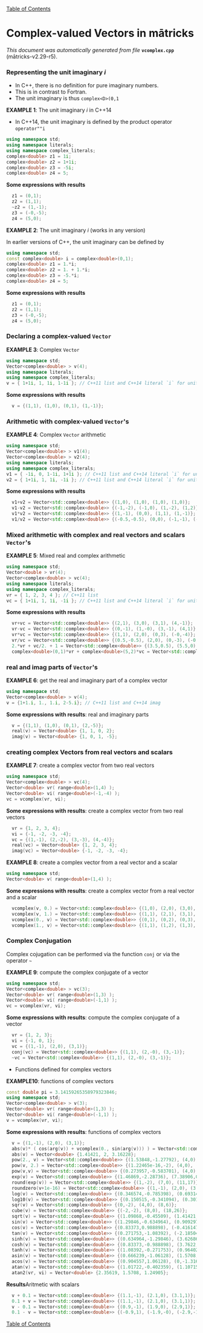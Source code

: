 
[Table of Contents](README.md)


# Complex-valued Vectors in mātricks
_This document was automatically generated from file_ **`vcomplex.cpp`** (mātricks-v2.29-r5).

### Representing the unit imaginary _i_
* In C++, there is no definition for pure imaginary numbers.
* This is in contrast to Fortran.
* The unit imaginary is thus `complex<D>(0,1`


**EXAMPLE 1**: The unit imaginary _i_ in C++14

* In C++14, the unit imaginary is defined by the product operator `operator""i`
```C++
using namespace std;
using namespace literals;
using namespace complex_literals;
complex<double> z1 = 1i;
complex<double> z2 = 1+1i;
complex<double> z3 = -5i;
complex<double> z4 = 5;
```
**Some expressions with results**
```C++
  z1 = (0,1); 
  z2 = (1,1); 
  ~z2 = (1,-1); 
  z3 = (-0,-5); 
  z4 = (5,0); 
```



**EXAMPLE 2**: The unit imaginary _i_ (works in any version)

In earlier versions of C++, the unit imaginary can be defined by
```C++
using namespace std;
const complex<double> i = complex<double>(0,1);
complex<double> z1 = 1.*i;
complex<double> z2 = 1. + 1.*i;
complex<double> z3 = -5.*i;
complex<double> z4 = 5;
```

**Some expressions with results**
```C++
  z1 = (0,1); 
  z2 = (1,1); 
  z3 = (-0,-5); 
  z4 = (5,0); 
```

### Declaring a complex-valued `Vector`


**EXAMPLE 3**: Complex  `Vector` 
```C++
using namespace std;
Vector<complex<double> > v(4);
using namespace literals;
using namespace complex_literals;
v = { 1+1i, 1, 1i, 1-1i }; // C++11 list and C++14 literal `i` for unit imaginary 
```

**Some expressions with results**
```C++
  v = {(1,1), (1,0), (0,1), (1,-1)}; 
```

### Arithmetic with complex-valued `Vector`'s


**EXAMPLE 4**: Complex `Vector` arithmetic
```C++
using namespace std;
Vector<complex<double> > v1(4);
Vector<complex<double> > v2(4);
using namespace literals;
using namespace complex_literals;
v1 = { -1i, 0, 1-1i, 1+1i }; // C++11 list and C++14 literal `i` for unit imaginary 
v2 = { 1+1i, 1, 1i, -1i }; // C++11 list and C++14 literal `i` for unit imaginary 
```

**Some expressions with results**
```C++
  v1+v2 = Vector<std::complex<double>> {(1,0), (1,0), (1,0), (1,0)}; 
  v1-v2 = Vector<std::complex<double>> {(-1,-2), (-1,0), (1,-2), (1,2)}; 
  v1*v2 = Vector<std::complex<double>> {(1,-1), (0,0), (1,1), (1,-1)}; 
  v1/v2 = Vector<std::complex<double>> {(-0.5,-0.5), (0,0), (-1,-1), (-1,1)}; 
```

### Mixed arithmetic with complex and real vectors and scalars `Vector`'s


**EXAMPLE 5**: Mixed real and complex arithmetic 
```C++
using namespace std;
Vector<double > vr(4);
Vector<complex<double> > vc(4);
using namespace literals;
using namespace complex_literals;
vr = { 1, 2, 3, 4 }; // C++11 list 
vc = { 1+1i, 1, 1i, -1i }; // C++11 list and C++14 literal `i` for unit imaginary 
```

**Some expressions with results**
```C++
  vr+vc = Vector<std::complex<double>> {(2,1), (3,0), (3,1), (4,-1)}; 
  vr-vc = Vector<std::complex<double>> {(0,-1), (1,-0), (3,-1), (4,1)}; 
  vr*vc = Vector<std::complex<double>> {(1,1), (2,0), (0,3), (-0,-4)}; 
  vr/vc = Vector<std::complex<double>> {(0.5,-0.5), (2,0), (0,-3), (-0,4)}; 
  2.*vr + vc/2. + 1 = Vector<std::complex<double>> {(3.5,0.5), (5.5,0), (7,0.5), (9,-0.5)}; 
  complex<double>(0,1)*vr + complex<double>(5,2)*vc = Vector<std::complex<double>> {(3,8), (5,4), (-2,8), (2,-1)}; 
```

### real and imag parts of `Vector`'s


**EXAMPLE 6**: get the real and imaginary part of a complex vector
```C++
using namespace std;
Vector<complex<double> > v(4);
v = {1+1.i, 1., 1.i, 2-5.i}; // C++11 list and C++14 imag
```

**Some expressions with results**: real and imaginary parts
```C++
  v = {(1,1), (1,0), (0,1), (2,-5)}; 
  real(v) = Vector<double> {1, 1, 0, 2}; 
  imag(v) = Vector<double> {1, 0, 1, -5}; 
```


### creating complex Vectors from real vectors and scalars


**EXAMPLE 7**: create a complex vector from two real vectors
```C++
using namespace std;
Vector<complex<double> > vc(4);
Vector<double> vr( range<double>(1,4) );
Vector<double> vi( range<double>(-1,-4) );
vc = vcomplex(vr, vi);
```

**Some expressions with results**: create a complex vector from two real vectors
```C++
  vr = {1, 2, 3, 4}; 
  vi = {-1, -2, -3, -4}; 
  vc = {(1,-1), (2,-2), (3,-3), (4,-4)}; 
  real(vc) = Vector<double> {1, 2, 3, 4}; 
  imag(vc) = Vector<double> {-1, -2, -3, -4}; 
```




**EXAMPLE 8**: create a complex vector from a real vector and a scalar
```C++
using namespace std;
Vector<double> v( range<double>(1,4) );
```

**Some expressions with results**: create a complex vector from a real vector and a scalar
```C++
  vcomplex(v, 0.) = Vector<std::complex<double>> {(1,0), (2,0), (3,0), (4,0)}; 
  vcomplex(v, 1.) = Vector<std::complex<double>> {(1,1), (2,1), (3,1), (4,1)}; 
  vcomplex(0., v) = Vector<std::complex<double>> {(0,1), (0,2), (0,3), (0,4)}; 
  vcomplex(1., v) = Vector<std::complex<double>> {(1,1), (1,2), (1,3), (1,4)}; 
```


### Complex Conjugation
Complex cojugation can be performed via the function `conj` or via the operator `~`


**EXAMPLE 9**: compute the complex conjugate of a vector
```C++
using namespace std;
Vector<complex<double> > vc(3);
Vector<double> vr( range<double>(1,3) );
Vector<double> vi( range<double>(-1,1) );
vc = vcomplex(vr, vi);
```

**Some expressions with results**: compute the complex conjugate of a vector
```C++
  vr = {1, 2, 3}; 
  vi = {-1, 0, 1}; 
  vc = {(1,-1), (2,0), (3,1)}; 
  conj(vc) = Vector<std::complex<double>> {(1,1), (2,-0), (3,-1)}; 
  ~vc = Vector<std::complex<double>> {(1,1), (2,-0), (3,-1)}; 
```


* Functions defined for complex vectors  


**EXAMPLE10**: functions of complex vectors
```C++
const double pi = 3.14159265358979323846;
using namespace std;
Vector<complex<double> > v(3);
Vector<double> vr( range<double>(1,3) );
Vector<double> vi( range<double>(-1,1) );
v = vcomplex(vr, vi);
```

**Some expressions with results**: functions of complex vectors
```C++
  v = {(1,-1), (2,0), (3,1)}; 
  abs(v)* ( cos(arg(v)) + vcomplex(0., sin(arg(v))) ) = Vector<std::complex<double>> {(1,-1), (2,0), (3,1)}; 
  abs(v) = Vector<double> {1.41421, 2, 3.16228}; 
  pow(2., v) = Vector<std::complex<double>> {(1.53848,-1.27792), (4,0), (6.15391,5.11169)}; 
  pow(v, 2.) = Vector<std::complex<double>> {(1.22465e-16,-2), (4,0), (8,6)}; 
  pow(v,v) = Vector<std::complex<double>> {(0.273957,-0.583701), (4,0), (-11.8982,19.5929)}; 
  exp(v) = Vector<std::complex<double>> {(1.46869,-2.28736), (7.38906,0), (10.8523,16.9014)}; 
  round(exp(v)) = Vector<std::complex<double>> {(1,-2), (7,0), (11,17)}; 
  roundzero(v+1e-16) = Vector<std::complex<double>> {(1,-1), (2,0), (3,1)}; 
  log(v) = Vector<std::complex<double>> {(0.346574,-0.785398), (0.693147,0), (1.15129,0.321751)}; 
  log10(v) = Vector<std::complex<double>> {(0.150515,-0.341094), (0.30103,0), (0.5,0.139734)}; 
  sqr(v) = Vector<std::complex<double>> {(0,-2), (4,0), (8,6)}; 
  cube(v) = Vector<std::complex<double>> {(-2,-2), (8,0), (18,26)}; 
  sqrt(v) = Vector<std::complex<double>> {(1.09868,-0.45509), (1.41421,0), (1.75532,0.284849)}; 
  sin(v) = Vector<std::complex<double>> {(1.29846,-0.634964), (0.909297,-0), (0.21776,-1.16344)}; 
  cos(v) = Vector<std::complex<double>> {(0.83373,0.988898), (-0.416147,-0), (-1.52764,-0.165844)}; 
  tan(v) = Vector<std::complex<double>> {(0.271753,-1.08392), (-2.18504,0), (-0.0591685,0.768018)}; 
  sinh(v) = Vector<std::complex<double>> {(0.634964,-1.29846), (3.62686,0), (5.41268,8.47165)}; 
  cosh(v) = Vector<std::complex<double>> {(0.83373,-0.988898), (3.7622,0), (5.43958,8.42975)}; 
  tanh(v) = Vector<std::complex<double>> {(1.08392,-0.271753), (0.964028,0), (1.00205,0.00451714)}; 
  asin(v) = Vector<std::complex<double>> {(0.666239,-1.06128), (1.5708,1.31696), (1.2331,1.8242)}; 
  acos(v) = Vector<std::complex<double>> {(0.904557,1.06128), (0,-1.31696), (0.337701,-1.8242)}; 
  atan(v) = Vector<std::complex<double>> {(1.01722,-0.402359), (1.10715,0), (1.2768,0.0919312)}; 
  atan2(vr, vi) = Vector<double> {2.35619, 1.5708, 1.24905}; 
```


**Results**Aritmetic with scalars
```C++
  v + 0.1 = Vector<std::complex<double>> {(1.1,-1), (2.1,0), (3.1,1)}; 
  0.1 + v = Vector<std::complex<double>> {(1.1,-1), (2.1,0), (3.1,1)}; 
  v - 0.1 = Vector<std::complex<double>> {(0.9,-1), (1.9,0), (2.9,1)}; 
  0.1 - v = Vector<std::complex<double>> {(-0.9,1), (-1.9,-0), (-2.9,-1)}; 
```



[Table of Contents](README.md)
